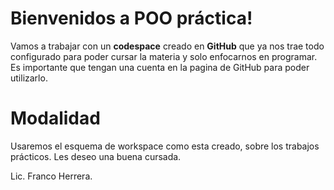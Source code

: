# Bienvenidos a POO práctica!

Vamos a trabajar con un **codespace** creado en **GitHub**  que ya nos trae todo configurado para poder cursar la materia y solo enfocarnos en programar.
Es importante que tengan una cuenta en la pagina de GitHub para poder utilizarlo.

# Modalidad
Usaremos el esquema de workspace como esta creado, sobre los trabajos prácticos.
Les deseo una buena cursada.

Lic. Franco Herrera.

